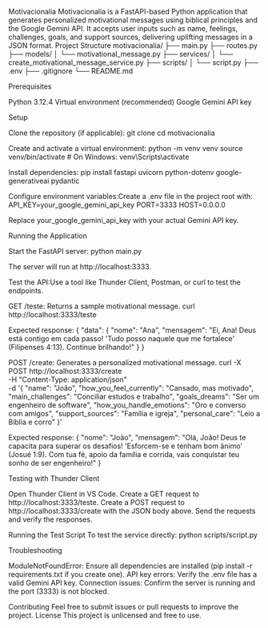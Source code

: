 Motivacionalia
Motivacionalia is a FastAPI-based Python application that generates personalized motivational messages using biblical principles and the Google Gemini API. It accepts user inputs such as name, feelings, challenges, goals, and support sources, delivering uplifting messages in a JSON format.
Project Structure
motivacionalia/
├── main.py
├── routes.py
├── models/
│   └── motivational_message.py
├── services/
│   └── create_motivational_message_service.py
├── scripts/
│   └── script.py
├── .env
├── .gitignore
└── README.md

Prerequisites

Python 3.12.4
Virtual environment (recommended)
Google Gemini API key

Setup

Clone the repository (if applicable):
git clone <repository-url>
cd motivacionalia


Create and activate a virtual environment:
python -m venv venv
source venv/bin/activate  # On Windows: venv\Scripts\activate


Install dependencies:
pip install fastapi uvicorn python-dotenv google-generativeai pydantic


Configure environment variables:Create a .env file in the project root with:
API_KEY=your_google_gemini_api_key
PORT=3333
HOST=0.0.0.0

Replace your_google_gemini_api_key with your actual Gemini API key.


Running the Application

Start the FastAPI server:
python main.py

The server will run at http://localhost:3333.

Test the API:Use a tool like Thunder Client, Postman, or curl to test the endpoints.

GET /teste: Returns a sample motivational message.
curl http://localhost:3333/teste

Expected response:
{
  "data": {
    "nome": "Ana",
    "mensagem": "Ei, Ana! Deus está contigo em cada passo! 'Tudo posso naquele que me fortalece' (Filipenses 4:13). Continue brilhando!"
  }
}


POST /create: Generates a personalized motivational message.
curl -X POST http://localhost:3333/create \
-H "Content-Type: application/json" \
-d '{
      "name": "João",
      "how_you_feel_currently": "Cansado, mas motivado",
      "main_challenges": "Conciliar estudos e trabalho",
      "goals_dreams": "Ser um engenheiro de software",
      "how_you_handle_emotions": "Oro e converso com amigos",
      "support_sources": "Família e igreja",
      "personal_care": "Leio a Bíblia e corro"
    }'

Expected response:
{
  "nome": "João",
  "mensagem": "Olá, João! Deus te capacita para superar os desafios! 'Esforcem-se e tenham bom ânimo' (Josué 1:9). Com tua fé, apoio da família e corrida, vais conquistar teu sonho de ser engenheiro!"
}





Testing with Thunder Client

Open Thunder Client in VS Code.
Create a GET request to http://localhost:3333/teste.
Create a POST request to http://localhost:3333/create with the JSON body above.
Send the requests and verify the responses.

Running the Test Script
To test the service directly:
python scripts/script.py

Troubleshooting

ModuleNotFoundError: Ensure all dependencies are installed (pip install -r requirements.txt if you create one).
API key errors: Verify the .env file has a valid Gemini API key.
Connection issues: Confirm the server is running and the port (3333) is not blocked.

Contributing
Feel free to submit issues or pull requests to improve the project.
License
This project is unlicensed and free to use.
